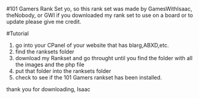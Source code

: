 #101 Gamers Rank Set
yo, so this rank set was made by GamesWithIsaac, theNobody, or GWI
if you downloaded my rank set to use on a board or to update please give me credit.

#Tutorial
1. go into your CPanel of your website that has blarg,ABXD,etc.
2. find the ranksets folder
3. download my Rankset and go throught until you find the folder with all the images and the php file
4. put that folder into the ranksets folder
5. check to see if the 101 Gamers rankset has been installed.


thank you for downloading, Isaac

